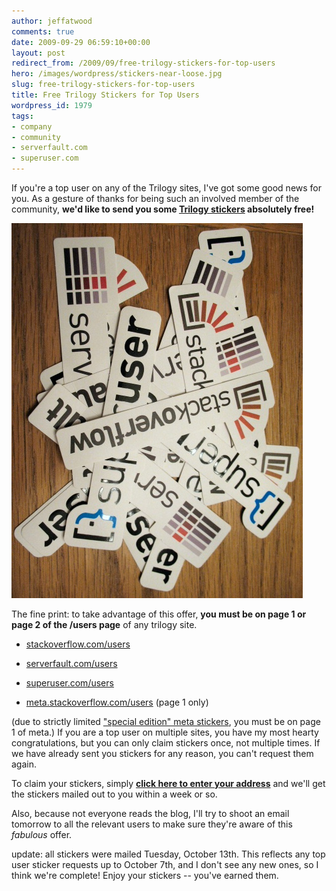 ```yaml
---
author: jeffatwood
comments: true
date: 2009-09-29 06:59:10+00:00
layout: post
redirect_from: /2009/09/free-trilogy-stickers-for-top-users
hero: /images/wordpress/stickers-near-loose.jpg
slug: free-trilogy-stickers-for-top-users
title: Free Trilogy Stickers for Top Users
wordpress_id: 1979
tags:
- company
- community
- serverfault.com
- superuser.com
---
```



If you're a top user on any of the Trilogy sites, I've got some good news for you. As a gesture of thanks for being such an involved member of the community, **we'd like to send you some [Trilogy stickers](http://blog.stackoverflow.com/2009/08/in-stickers-we-trust/) absolutely free!**



![](/images/wordpress/stickers-near-loose.jpg)



The fine print: to take advantage of this offer, **you must be on page 1 or page 2 of the /users page** of any trilogy site.







  * [stackoverflow.com/users](http://stackoverflow.com/users)

  * [serverfault.com/users](http://serverfault.com/users)

  * [superuser.com/users](http://superuser.com/users)

  * [meta.stackoverflow.com/users](http://meta.stackoverflow.com/users) (page 1 only)




 (due to strictly limited ["special edition" meta stickers](http://meta.stackoverflow.com/questions/19857/meta-stack-overflow-stickers-are-here), you must be on page 1 of meta.) If you are a top user on multiple sites, you have my most hearty congratulations, but you can only claim stickers once, not multiple times. If we have already sent you stickers for any reason, you can't request them again.



To claim your stickers, simply **[click here to enter your address](http://spreadsheets.google.com/viewform?formkey=dHJIN0FXSkE2RDJWVFNxZFVLOW9oN1E6MA)** and we'll get the stickers mailed out to you within a week or so.



Also, because not everyone reads the blog, I'll try to shoot an email tomorrow to all the relevant users to make sure they're aware of this _fabulous_ offer.



update: all stickers were mailed Tuesday, October 13th. This reflects any top user sticker requests up to October 7th, and I don't see any new ones, so I think we're complete! Enjoy your stickers -- you've earned them.

